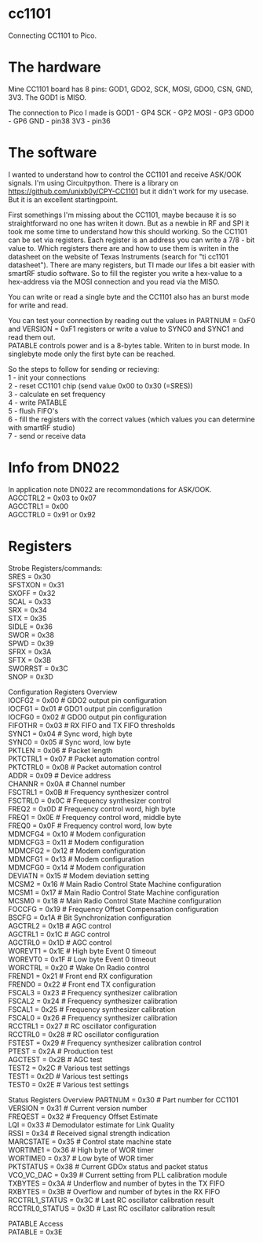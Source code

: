 # cc1101
Connecting CC1101 to Pico.

# The hardware
Mine CC1101 board has 8 pins:
GOD1, GDO2, SCK, MOSI, GDO0, CSN, GND, 3V3. The GOD1 is MISO.

The connection to Pico I made is
GOD1 - GP4
SCK - GP2
MOSI - GP3
GDO0 - GP6
GND - pin38
3V3 - pin36

# The software
I wanted to understand how to control the CC1101 and receive ASK/OOK signals. I'm using Circuitpython. There is a library on https://github.com/unixb0y/CPY-CC1101 but it didn't work for my usecase. But it is an excellent startingpoint.

First somethings I'm missing about the CC1101, maybe because it is so straightforward no one has writen it down. But as a newbie in RF and SPI it took me some time to understand how this should working.
So the CC1101 can be set via registers. Each register is an address you can write a 7/8 - bit value to. Which registers there are and how to use them is writen in the datasheet on the website of Texas Instruments (search for "ti cc1101 datasheet"). There are many registers, but TI made our lifes a bit easier with smartRF studio software. So to fill the register you write a hex-value to a hex-address via the MOSI connection and you read via the MISO.  
  
You can write or read a single byte and the CC1101 also has an burst mode for write and read.  

You can test your connection by reading out the values in PARTNUM = 0xF0 and VERSION = 0xF1 registers or write a value to SYNC0 and SYNC1 and read them out.  
PATABLE controls power and is a 8-bytes table. Writen to in burst mode. In singlebyte mode only the first byte can be reached.


So the steps to follow for sending or recieving:  
1 - init your connections  
2 - reset CC1101 chip (send value 0x00 to 0x30 (=SRES))  
3 - calculate en set frequency  
4 - write PATABLE  
5 - flush FIFO's  
6 - fill the registers with the correct values (which values you can determine with smartRF studio)  
7 - send or receive data  

# Info from DN022
In application note DN022 are recommondations for ASK/OOK.  
AGCCTRL2 = 0x03 to 0x07  
AGCCTRL1 = 0x00  
AGCCTRL0 = 0x91 or 0x92  


# Registers
Strobe Registers/commands:  
    SRES = 0x30  
    SFSTXON = 0x31  
    SXOFF = 0x32  
    SCAL = 0x33  
    SRX = 0x34  
    STX = 0x35  
    SIDLE = 0x36  
    SWOR = 0x38  
    SPWD = 0x39  
    SFRX = 0x3A  
    SFTX = 0x3B  
    SWORRST = 0x3C  
    SNOP = 0x3D  
    
Configuration Registers Overview  
    IOCFG2 = 0x00  # GDO2 output pin configuration  
    IOCFG1 = 0x01  # GDO1 output pin configuration  
    IOCFG0 = 0x02  # GDO0 output pin configuration  
    FIFOTHR = 0x03  # RX FIFO and TX FIFO thresholds  
    SYNC1 = 0x04  # Sync word, high byte  
    SYNC0 = 0x05  # Sync word, low byte  
    PKTLEN = 0x06  # Packet length  
    PKTCTRL1 = 0x07  # Packet automation control  
    PKTCTRL0 = 0x08  # Packet automation control  
    ADDR = 0x09  # Device address  
    CHANNR = 0x0A  # Channel number  
    FSCTRL1 = 0x0B  # Frequency synthesizer control  
    FSCTRL0 = 0x0C  # Frequency synthesizer control  
    FREQ2 = 0x0D  # Frequency control word, high byte  
    FREQ1 = 0x0E  # Frequency control word, middle byte  
    FREQ0 = 0x0F  # Frequency control word, low byte  
    MDMCFG4 = 0x10  # Modem configuration  
    MDMCFG3 = 0x11  # Modem configuration  
    MDMCFG2 = 0x12  # Modem configuration  
    MDMCFG1 = 0x13  # Modem configuration  
    MDMCFG0 = 0x14  # Modem configuration  
    DEVIATN = 0x15  # Modem deviation setting  
    MCSM2 = 0x16  # Main Radio Control State Machine configuration  
    MCSM1 = 0x17  # Main Radio Control State Machine configuration  
    MCSM0 = 0x18  # Main Radio Control State Machine configuration  
    FOCCFG = 0x19  # Frequency Offset Compensation configuration  
    BSCFG = 0x1A  # Bit Synchronization configuration  
    AGCTRL2 = 0x1B  # AGC control  
    AGCTRL1 = 0x1C  # AGC control  
    AGCTRL0 = 0x1D  # AGC control  
    WOREVT1 = 0x1E  # High byte Event 0 timeout  
    WOREVT0 = 0x1F  # Low byte Event 0 timeout  
    WORCTRL = 0x20  # Wake On Radio control  
    FREND1 = 0x21  # Front end RX configuration  
    FREND0 = 0x22  # Front end TX configuration  
    FSCAL3 = 0x23  # Frequency synthesizer calibration  
    FSCAL2 = 0x24  # Frequency synthesizer calibration  
    FSCAL1 = 0x25  # Frequency synthesizer calibration  
    FSCAL0 = 0x26  # Frequency synthesizer calibration  
    RCCTRL1 = 0x27  # RC oscillator configuration  
    RCCTRL0 = 0x28  # RC oscillator configuration  
    FSTEST = 0x29  # Frequency synthesizer calibration control  
    PTEST = 0x2A  # Production test  
    AGCTEST = 0x2B  # AGC test  
    TEST2 = 0x2C  # Various test settings  
    TEST1 = 0x2D  # Various test settings  
    TEST0 = 0x2E  # Various test settings  

Status Registers Overview
    PARTNUM = 0x30  # Part number for CC1101  
    VERSION = 0x31  # Current version number  
    FREQEST = 0x32  # Frequency Offset Estimate  
    LQI = 0x33  # Demodulator estimate for Link Quality  
    RSSI = 0x34  # Received signal strength indication  
    MARCSTATE = 0x35  # Control state machine state  
    WORTIME1 = 0x36  # High byte of WOR timer  
    WORTIME0 = 0x37  # Low byte of WOR timer  
    PKTSTATUS = 0x38  # Current GDOx status and packet status  
    VCO_VC_DAC = 0x39  # Current setting from PLL calibration module  
    TXBYTES = 0x3A  # Underflow and number of bytes in the TX FIFO  
    RXBYTES = 0x3B  # Overflow and number of bytes in the RX FIFO  
    RCCTRL1_STATUS = 0x3C  # Last RC oscillator calibration result  
    RCCTRL0_STATUS = 0x3D  # Last RC oscillator calibration result  

PATABLE Access  
    PATABLE = 0x3E    
